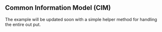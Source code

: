 ## Common Information Model (CIM)

The example will be updated soon with a simple helper method for handling the entire out put.